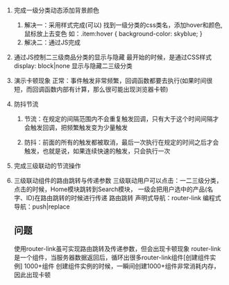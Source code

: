1. 完成一级分类动态添加背景颜色
    1. 解决一：采用样式完成(可以)
      找到一级分类的css类名，添加hover和颜色,鼠标放上去变色
      如：.item:hover {
            background-color: skyblue;
          }
    2. 解决二：通过JS完成



2. 通过JS控制二三级商品分类的显示与隐藏
    最开始的时候，是通过CSS样式display: block|none 显示与隐藏二三级分类



3. 演示卡顿现象
    正常：事件触发非常频繁，回调函数都要去执行(如果时间很短，而回调函数内部有计算，那么很可能出现浏览器卡顿)



4. 防抖节流
    1. 节流：在规定的间隔范围内不会重复触发回调，只有大于这个时间间隔才会触发回调，把频繁触发变为少量触发

    2. 防抖：前面的所有的触发都被取消，最后一次执行在规定的时间之后才会触发，也就是说，如果连续快速的触发，只会执行一次



5. 完成三级联动的节流操作



6. 三级联动组件的路由跳转与传递参数
  三级联动用户可以点击：一二三级分类，点击的时候，Home模块跳转到Search模块，
                      一级会把用户选中的产品(名字、ID)在路由跳转的时候进行传递
  路由跳转
    声明式导航：router-link
    编程式导航：push|replace

    ## 问题
      使用router-link虽可实现路由跳转及传递参数，但会出现卡顿现象
      router-link是一个组件，当服务器数据返回后，循环出很多router-link组件[创建组件实例] 1000+组件
      创建组件实例的时候，一瞬间创建1000+组件非常消耗内存，因此出现卡顿




